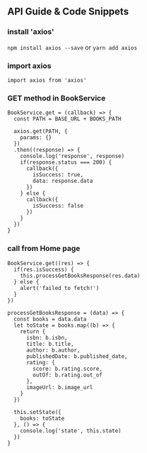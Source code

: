 ## API Guide & Code Snippets

### install 'axios'

`npm install axios --save` or `yarn add axios`

### import axios

```
import axios from 'axios'
```

### GET method in BookService

```
BookService.get = (callback) => {
  const PATH = BASE_URL + BOOKS_PATH

  axios.get(PATH, {
    params: {}
  })
  .then((response) => {
    console.log('response', response)
    if(response.status === 200) {
      callback({
        isSuccess: true,
        data: response.data
      })
    } else {
      callback({
        isSuccess: false
      })
    }
  })
}
```

### call from Home page

```
BookService.get((res) => {
  if(res.isSuccess) {
    this.processGetBooksResponse(res.data)
  } else {
    alert('failed to fetch!')
  }
})
```

```
processGetBooksResponse = (data) => {
  const books = data.data
  let toState = books.map((b) => {
    return {
      isbn: b.isbn,
      title: b.title,
      author: b.author,
      publishedDate: b.published_date,
      rating: {
        score: b.rating.score,
        outOf: b.rating.out_of
      },
      imageUrl: b.image_url
    }
  })

  this.setState({
    books: toState
  }, () => {
    console.log('state', this.state)
  })
}
```